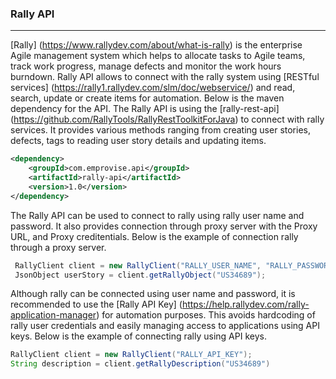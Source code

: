 ### Rally API
---

[Rally] (https://www.rallydev.com/about/what-is-rally) is the enterprise Agile management system which helps to allocate tasks to Agile teams, track work progress, manage defects and monitor the work hours burndown. Rally API allows to connect with the rally system using [RESTful services] (https://rally1.rallydev.com/slm/doc/webservice/) and read, search, update or create items for automation. Below is the maven dependency for the API. The Rally API is using the [rally-rest-api] (https://github.com/RallyTools/RallyRestToolkitForJava) to connect with rally services. It provides various methods ranging from creating user stories, defects, tags to reading user story details and updating items.

```xml
<dependency>
    <groupId>com.emprovise.api</groupId>
    <artifactId>rally-api</artifactId>
    <version>1.0</version>
</dependency>
```

The Rally API can be used to connect to rally using rally user name and password. It also provides connection through proxy server with the Proxy URL, and Proxy creditentials. Below is the example of connection rally through a proxy server.

```java
 RallyClient client = new RallyClient("RALLY_USER_NAME", "RALLY_PASSWORD", "PROXY_URL", "PROXY_USER", "PROXY_PASSWORD");
 JsonObject userStory = client.getRallyObject("US34689");
 ```
 
 Although rally can be connected using user name and password, it is recommended to use the [Rally API Key] (https://help.rallydev.com/rally-application-manager) for automation purposes. This avoids hardcoding of rally user credentials and easily managing access to applications using API keys. Below is the example of connecting rally using API keys.
 
 ```java
 RallyClient client = new RallyClient("RALLY_API_KEY");
 String description = client.getRallyDescription("US34689")
 ```
 